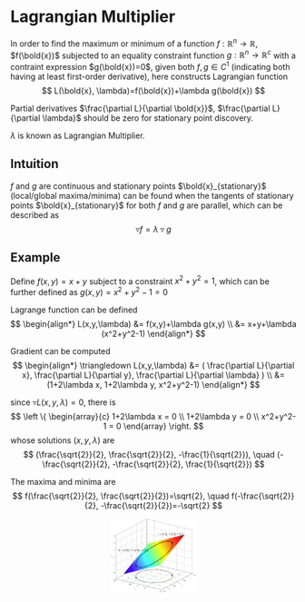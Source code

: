 # Lagrangian Multiplier

In order to find the maximum or minimum of a function $f:\mathbb{R}^n \rightarrow \mathbb{R}$, $f(\bold{x})$ subjected to an equality constraint function $g:\mathbb{R}^n \rightarrow \mathbb{R}^c$ with a contraint expression $g(\bold{x})=0$, given both $f, g \in C^1$ (indicating both having at least first-order derivative), here constructs Lagrangian function 
$$
L(\bold{x}, \lambda)=f(\bold{x})+\lambda g(\bold{x})
$$

Partial derivatives $\frac{\partial L}{\partial \bold{x}}$, $\frac{\partial L}{\partial \lambda}$ should be zero for stationary point discovery.

$\lambda$ is known as Lagrangian Multiplier.

## Intuition

$f$ and $g$ are continuous and stationary points $\bold{x}_{stationary}$ (local/global maxima/minima) can be found when the tangents of stationary points $\bold{x}_{stationary}$ for both $f$ and $g$ are parallel, which can be described as
$$
\triangledown f = \lambda \triangledown g
$$ 

## Example

Define $f(x, y)=x+y$ subject to a constraint $x^2 + y^2 = 1$, which can be further defined as $g(x,y)=x^2+y^2-1=0$

Lagrange function can be defined
$$
\begin{align*}
L(x,y,\lambda)
&=
f(x,y)+\lambda g(x,y)
\\ &=
x+y+\lambda (x^2+y^2-1)
\end{align*}
$$

Gradient can be computed
$$
\begin{align*}
\triangledown L(x,y,\lambda)
&=
(
    \frac{\partial L}{\partial x},
    \frac{\partial L}{\partial y},
    \frac{\partial L}{\partial \lambda}
)
\\ &=
(1+2\lambda x, 1+2\lambda y, x^2+y^2-1)
\end{align*}
$$

since $\triangledown L(x,y,\lambda)=0$, there is
$$
\left \{ \begin{array}{c}
    1+2\lambda x = 0 \\
    1+2\lambda y = 0 \\
    x^2+y^2-1 = 0
\end{array}
\right.
$$
whose solutions $(x,y,\lambda)$ are
$$
(\frac{\sqrt{2}}{2}, \frac{\sqrt{2}}{2}, -\frac{1}{\sqrt{2}}), 
\quad 
(-\frac{\sqrt{2}}{2}, -\frac{\sqrt{2}}{2}, \frac{1}{\sqrt{2}})
$$

The maxima and minima are
$$
f(\frac{\sqrt{2}}{2}, \frac{\sqrt{2}}{2})=\sqrt{2},
\quad
f(-\frac{\sqrt{2}}{2}, -\frac{\sqrt{2}}{2})=-\sqrt{2}
$$


<div style="display: flex; justify-content: center;">
      <img src="imgs/lagrange_mul_example.png" width="30%" height="30%" alt="lagrange_mul_example">
</div>
</br>